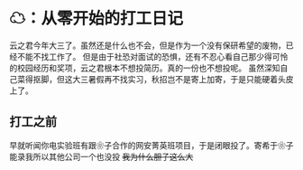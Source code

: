 # ☁：从零开始的打工日记

云之君今年大三了。虽然还是什么也不会，但是作为一个没有保研希望的废物，已经不能不找工作了。
但是由于社恐对面试的恐惧，还有不忍心看自己那少得可怜的校园经历和奖项，云之君根本不想投简历。真的一份也不想投呢。
虽然深知自己菜得抠脚，但这大三暑假再不找实习，秋招岂不是寄上加寄，于是只能硬着头皮上了。

## 打工之前

早就听闻你电实验班有跟❀子合作的网安菁英班项目，于是闭眼投了。寄希于❀子能录我所以其他公司一个也没投 ~~我为什么胆子这么大~~ 


